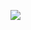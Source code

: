 ![](https://automationghana.com/wp-content/uploads/elementor/thumbs/Cable-Mangement-System-16-qtddd6k0ax1vj5x6zzomza832o75nst0obgoazrkxw.jpg)
